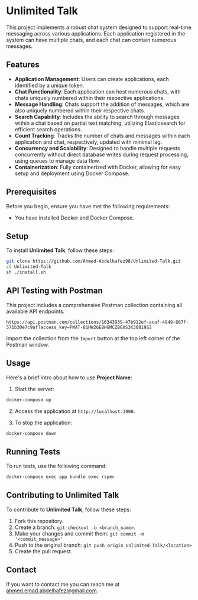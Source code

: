 # Unlimited Talk

This project implements a robust chat system designed to support real-time messaging across various applications. Each application registered in the system can have multiple chats, and each chat can contain numerous messages.

## Features

- **Application Management**: Users can create applications, each identified by a unique token.
- **Chat Functionality**: Each application can host numerous chats, with chats uniquely numbered within their respective applications.
- **Message Handling**: Chats support the addition of messages, which are also uniquely numbered within their respective chats.
- **Search Capability**: Includes the ability to search through messages within a chat based on partial text matching, utilizing Elasticsearch for efficient search operations.
- **Count Tracking**: Tracks the number of chats and messages within each application and chat, respectively, updated with minimal lag.
- **Concurrency and Scalability**: Designed to handle multiple requests concurrently without direct database writes during request processing, using queues to manage data flow.
- **Containerization**: Fully containerized with Docker, allowing for easy setup and deployment using Docker Compose.

## Prerequisites

Before you begin, ensure you have met the following requirements:
* You have installed Docker and Docker Compose.

## Setup

To install **Unlimited Talk**, follow these steps:

```bash
git clone https://github.com/Ahmed-Abdelhafez98/Unlimited-Talk.git
cd Unlimited-Talk
sh ./install.sh
```

## API Testing with Postman

This project includes a comprehensive Postman collection containing all available API endpoints.
```
https://api.postman.com/collections/16343939-47b912ef-acaf-4949-807f-571b30e7c9af?access_key=PMAT-01HW26EBHGMCZBGXS3K30819SJ
```
Import the collection from the `Import` button at the top left corner of the Postman window.
## Usage

Here's a brief intro about how to use **Project Name**:

1. Start the server:
```bash
docker-compose up
```


2. Access the application at `http://localhost:3000`.

3. To stop the application:
```bash
docker-compose down
```


## Running Tests

To run tests, use the following command:
```bash
docker-compose exec app bundle exec rspec
```

## Contributing to Unlimited Talk

To contribute to **Unlimited Talk**, follow these steps:

1. Fork this repository.
2. Create a branch: `git checkout -b <branch_name>`.
3. Make your changes and commit them: `git commit -m '<commit_message>'`
4. Push to the original branch: `git push origin Unlimited-Talk/<location>`
5. Create the pull request.


## Contact

If you want to contact me you can reach me at <ahmed.emad.abdelhafez@gmail.com>.
